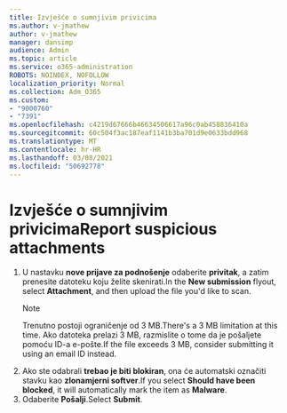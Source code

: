 ```yaml
---
title: Izvješće o sumnjivim privicima
ms.author: v-jmathew
author: v-jmathew
manager: dansimp
audience: Admin
ms.topic: article
ms.service: o365-administration
ROBOTS: NOINDEX, NOFOLLOW
localization_priority: Normal
ms.collection: Adm_O365
ms.custom:
- "9000760"
- "7391"
ms.openlocfilehash: c4219d67666b46634506617a96c0ab458836410a
ms.sourcegitcommit: 60c504f3ac187eaf1141b3ba701d9e0633bdd968
ms.translationtype: MT
ms.contentlocale: hr-HR
ms.lasthandoff: 03/08/2021
ms.locfileid: "50692778"
---
```

# <a name="report-suspicious-attachments"></a><span data-ttu-id="e2414-102">Izvješće o sumnjivim privicima</span><span class="sxs-lookup"><span data-stu-id="e2414-102">Report suspicious attachments</span></span>

1. <span data-ttu-id="e2414-103">U nastavku **nove prijave za podnošenje** odaberite **privitak**, a zatim prenesite datoteku koju želite skenirati.</span><span class="sxs-lookup"><span data-stu-id="e2414-103">In the **New submission** flyout, select **Attachment**, and then upload the file you'd like to scan.</span></span>
    > [!NOTE]
    > <span data-ttu-id="e2414-104">Trenutno postoji ograničenje od 3 MB.</span><span class="sxs-lookup"><span data-stu-id="e2414-104">There's a 3 MB limitation at this time.</span></span> <span data-ttu-id="e2414-105">Ako datoteka prelazi 3 MB, razmislite o tome da je pošaljete pomoću ID-a e-pošte.</span><span class="sxs-lookup"><span data-stu-id="e2414-105">If the file exceeds 3 MB, consider submitting it using an email ID instead.</span></span>
2. <span data-ttu-id="e2414-106">Ako ste odabrali **trebao je biti blokiran**, ona će automatski označiti stavku kao **zlonamjerni softver**.</span><span class="sxs-lookup"><span data-stu-id="e2414-106">If you select **Should have been blocked**, it will automatically mark the item as **Malware**.</span></span>
3. <span data-ttu-id="e2414-107">Odaberite **Pošalji**.</span><span class="sxs-lookup"><span data-stu-id="e2414-107">Select **Submit**.</span></span>
